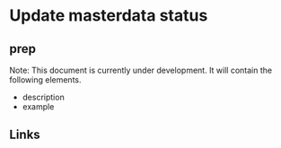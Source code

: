 # Update masterdata status

## prep

Note: This document is currently under development. It will contain the following elements.

- description
- example

## Links
